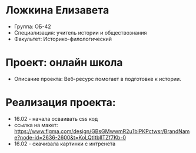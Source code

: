 # Ложкина Елизавета
- Группа: ОБ-42
- Специализация: учитель истории и обществознания 
- Факультет: Историко-филологический
# Проект: онлайн школа
- Описание проекта: Веб-ресурс помогает в подготовке к истории.
# Реализация проекта: 
- 16.02 - начала осваивать css код
- ссылка на макет: https://www.figma.com/design/GBsGMwwmR2u1blPKPctwsr/BrandName?node-id=2636-2600&t=KoLQtItbIlTZf7Kb-0
- 16.02 - скачивала картинки с интренета
